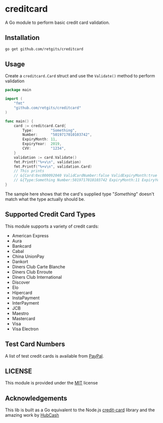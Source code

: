 # creditcard

A Go module to perform basic credit card validation.

## Installation

```bash
go get github.com/retgits/creditcard
```

## Usage

Create a `creditcard.Card` struct and use the `Validate()` method to perform validation

```go
package main

import (
    "fmt"
    "github.com/retgits/creditcard"
)

func main() {
    card := creditcard.Card{
        Type:        "Something",
        Number:      "5019717010103742",
        ExpiryMonth: 11,
        ExpiryYear:  2019,
        CVV:         "1234",
    }
    validation := card.Validate()
    fmt.Printf("%+v\n", validation)
    fmt.Printf("%+v\n", validation.Card)
    // This prints
    // &{Card:0xc000092040 ValidCardNumber:false ValidExpiryMonth:true ValidExpiryYear:true ValidCVV:false IsExpired:false Errors:[given card type doesn't match determined card type]}
    // &{Type:Something Number:5019717010103742 ExpiryMonth:11 ExpiryYear:2019 CVV:1234}
}
```

The sample here shows that the card's supplied type "_Something_" doesn't match what the type actually should be.

## Supported Credit Card Types

This module supports a variety of credit cards:

- American Express
- Aura
- Bankcard
- Cabal
- China UnionPay
- Dankort
- Diners Club Carte Blanche
- Diners Club Enroute
- Diners Club International
- Discover
- Elo
- Hipercard
- InstaPayment
- InterPayment
- JCB
- Maestro
- Mastercard
- Visa
- Visa Electron

## Test Card Numbers

A list of test credit cards is available from [PayPal](http://www.paypalobjects.com/en_US/vhelp/paypalmanager_help/credit_card_numbers.htm).

## LICENSE

This module is provided under the [MIT](./LICENSE) license

## Acknowledgements

This lib is built as a Go equivalent to the Node.js [credit-card](https://github.com/cjihrig/credit-card/blob/master/README.md) library and the amazing work by [HubCash](https://github.com/hubcash/cards)
